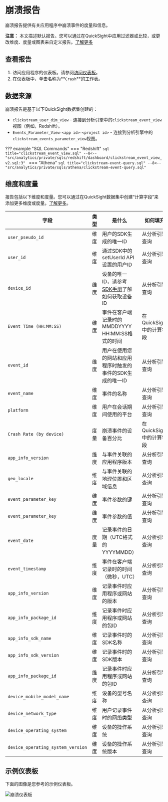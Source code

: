 # 崩溃报告

崩溃报告提供有关应用程序中崩溃事件的度量和信息。

**注意：** 本文描述默认报告。您可以通过在QuickSight中应用过滤器或比较，或更改维度、度量或图表来自定义报告。[了解更多](https://docs.aws.amazon.com/quicksight/latest/user/working-with-visuals.html)

## 查看报告

1. 访问应用程序的仪表板。请参阅[访问仪表板](index.md/#view-dashboards)。
2. 在仪表板中，单击名称为**`Crash`**的工作表。

## 数据来源

崩溃报告是基于以下QuickSight数据集创建的：

- `clickstream_user_dim_view` - 连接到分析引擎中的`clickstream_event_view`视图（例如，Redshift）。
- `Events_Parameter_View-<app id>-<project id>` - 连接到分析引擎中的`clickstream_events_parameter_view`视图。

??? example "SQL Commands"
    === "Redshift"
        ```sql title="clickstream_event_view.sql"
        --8<-- "src/analytics/private/sqls/redshift/dashboard/clickstream_event_view_v2.sql:3"
        ```
    === "Athena"
        ```sql title="clickstream-event-query.sql"
        --8<-- "src/analytics/private/sqls/athena/clickstream-event-query.sql"
        ```

## 维度和度量

报告包括以下维度和度量。您可以通过在QuickSight数据集中创建“计算字段”来添加更多维度或度量。[了解更多](https://docs.aws.amazon.com/quicksight/latest/user/adding-a-calculated-field-analysis.html)。

|字段 | 类型| 是什么 | 如何填充|
|----------|---|---------|--------------------|
|`user_pseudo_id`| 维度 | 用户的SDK生成的唯一ID | 从分析引擎查询|
|`user_id`| 维度 | 通过SDK中的setUserId API设置的用户ID | 从分析引擎查询|
|`device_id`| 维度 | 设备的唯一ID，请参考[SDK手册](../../sdk-manual/user-identifier.md)了解如何获取设备ID | 从分析引擎查询|
|`Event Time (HH:MM:SS)`| 维度 | 事件在客户端记录时的MMDDYYYY HH:MM:SS格式的时间 | 在QuickSight中的计算字段|
|`event_id`| 维度 | 用户在使用您的网站和应用程序时触发的事件的SDK生成的唯一ID | 从分析引擎查询|
|`event_name`| 维度 | 事件的名称 | 从分析引擎查询|
|`platform`| 维度 | 用户在会话期间使用的平台 | 从分析引擎查询|
|`Crash Rate (by device)`| 度量 | 崩溃事件的设备百分比 | 在QuickSight中的计算字段|
|`app_info_version`| 维度 | 与事件关联的应用程序版本 | 从分析引擎查询|
|`geo_locale`| 维度 | 与事件关联的地理位置和区域信息 | 从分析引擎查询|
|`event_parameter_key`| 维度 | 事件参数的键 | 从分析引擎查询|
|`event_parameter_key`| 维度 | 事件参数的值 | 从分析引擎查询|
|`event_date`| 度量 | 记录事件的日期（UTC格式的YYYYMMDD） | 从分析引擎查询|
|`event_timestamp`| 维度 | 事件在客户端记录时的时间（微秒，UTC） | 从分析引擎查询|
|`app_info_version`| 维度 | 记录事件时应用程序或网站的版本 | 从分析引擎查询|
|`app_info_package_id`| 维度 | 记录事件时应用程序或网站的包ID | 从分析引擎查询|
|`app_info_sdk_name`| 维度 | 记录事件时的SDK名称 | 从分析引擎查询|
|`app_info_sdk_version`| 维度 | 记录事件时的SDK版本 | 从分析引擎查询|
|`app_info_package_id`| 维度 | 记录事件时应用程序或网站的包ID | 从分析引擎查询|
|`device_mobile_model_name`| 维度 | 设备的型号名称 | 从分析引擎查询|
|`device_network_type`| 维度 | 用户记录事件时的网络类型 | 从分析引擎查询|
|`device_operating_system`| 维度 | 设备的操作系统 | 从分析引擎查询|
|`device_operating_system_version`| 维度 | 设备的操作系统版本 | 从分析引擎查询|

  
## 示例仪表板

下面的图像是您参考的示例仪表板。

![崩溃仪表板](../../images/analytics/dashboard/crash.png)
  


